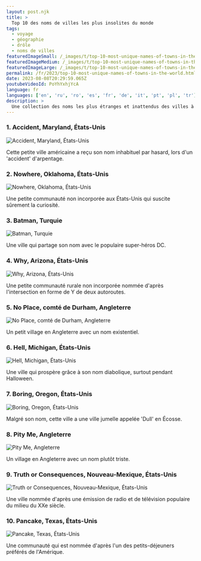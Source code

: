 ```yaml
---
layout: post.njk
title: >
  Top 10 des noms de villes les plus insolites du monde
tags:
  - voyage
  - géographie
  - drôle
  - noms de villes
featuredImageSmall: /_images/t/top-10-most-unique-names-of-towns-in-the-world-cover-fr-small.webp
featuredImageMedium: /_images/t/top-10-most-unique-names-of-towns-in-the-world-cover-fr-medium.webp
featuredImageLarge: /_images/t/top-10-most-unique-names-of-towns-in-the-world-cover-fr-large.webp
permalink: /fr/2023/top-10-most-unique-names-of-towns-in-the-world.html
date: 2023-08-08T20:29:59.065Z
youtubeVideoId: PoYhYxhjYcA
language: fr
languages: ['en', 'ru', 'ro', 'es', 'fr', 'de', 'it', 'pt', 'pl', 'tr']
description: >
  Une collection des noms les plus étranges et inattendus des villes à travers le monde.
---
```


### 1. Accident, Maryland, États-Unis

![Accident, Maryland, États-Unis](/_images/2/20b92b0d6156e08a82074d0730193277-medium.webp)

Cette petite ville américaine a reçu son nom inhabituel par hasard, lors d'un 'accident' d'arpentage.

### 2. Nowhere, Oklahoma, États-Unis

![Nowhere, Oklahoma, États-Unis](/_images/a/ad640bda12314d697ab3affa72bc4477-medium.webp)

Une petite communauté non incorporée aux États-Unis qui suscite sûrement la curiosité.

### 3. Batman, Turquie

![Batman, Turquie](/_images/9/917d9fb3e8e58d19e1c8ca8a329ba684-medium.webp)

Une ville qui partage son nom avec le populaire super-héros DC.

### 4. Why, Arizona, États-Unis

![Why, Arizona, États-Unis](/_images/9/9e0979e11c3cd511eed2f8f91c417351-medium.webp)

Une petite communauté rurale non incorporée nommée d'après l'intersection en forme de Y de deux autoroutes.

### 5. No Place, comté de Durham, Angleterre

![No Place, comté de Durham, Angleterre](/_images/b/b282af715e48041d2e1b983a996761e5-medium.webp)

Un petit village en Angleterre avec un nom existentiel.

### 6. Hell, Michigan, États-Unis

![Hell, Michigan, États-Unis](/_images/6/6f8ea00c6d78c8726776f343a737aec2-medium.webp)

Une ville qui prospère grâce à son nom diabolique, surtout pendant Halloween.

### 7. Boring, Oregon, États-Unis

![Boring, Oregon, États-Unis](/_images/8/836f8e5221d18b44f5f79747782e2196-medium.webp)

Malgré son nom, cette ville a une ville jumelle appelée 'Dull' en Écosse.

### 8. Pity Me, Angleterre

![Pity Me, Angleterre](/_images/d/d45d0ba55c129d05dabc2bfcde5dfcd8-medium.webp)

Un village en Angleterre avec un nom plutôt triste.

### 9. Truth or Consequences, Nouveau-Mexique, États-Unis

![Truth or Consequences, Nouveau-Mexique, États-Unis](/_images/7/7b268ff002fe9e3fc41709c455fa8b68-medium.webp)

Une ville nommée d'après une émission de radio et de télévision populaire du milieu du XXe siècle.

### 10. Pancake, Texas, États-Unis

![Pancake, Texas, États-Unis](/_images/4/44a73c183960ee937c427dc610822dab-medium.webp)

Une communauté qui est nommée d'après l'un des petits-déjeuners préférés de l'Amérique.

